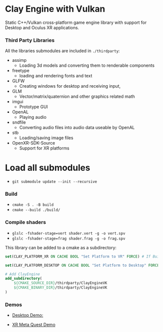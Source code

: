 # Clay Engine with Vulkan

Static C++/Vulkan cross-platform game engine library with support for Desktop and Oculus XR applications. 

### Third Party Libraries
All the libraries submodules are included in `./thirdparty`:

- assimp
    - Loading 3d models and converting them to renderable components 
- freetype
    - loading and rendering fonts and text
- GLFW
    - Creating windows for desktop and receiving input, 
- GLM
    - Vector/matrix/quaternion and other graphics related math
- imgui
    - Prototype GUI
- OpenAL
    - Playing audio
- sndfile
    - Converting audio files into audio data useable by OpenAL
- stb
    - Loading/saving image files
- OpenXR-SDK-Source
    - Support for XR platforms

# Load all submodules
- `git submodule update --init --recursive`

### Build
- `cmake -S . -B build`
- `cmake --build ./build/`

### Compile shaders
- `glslc -fshader-stage=vert shader.vert -g -o vert.spv`
- `glslc -fshader-stage=frag shader.frag -g -o frag.spv`

This library can be added to a cmake as a subdirectory:

```cmake
set(CLAY_PLATFORM_XR ON CACHE BOOL "Set Platform to VR" FORCE) # If Building for XR

set(CLAY_PLATFORM_DESKTOP ON CACHE BOOL "Set Platform to Desktop" FORCE) # If Building for Desktop (Windows or linux)

# Add ClayEngine
add_subdirectory(
    ${CMAKE_SOURCE_DIR}/thirdparty/ClayEngineVK
    ${CMAKE_BINARY_DIR}/thirdparty/ClayEngineVK
)
```

### Demos

- [ Desktop Demo:](https://github.com/VadimEngine/ClayEngineVKDemo)

- [XR Meta Quest Demo](https://github.com/VadimEngine/ClayEngineVKDemoXR)